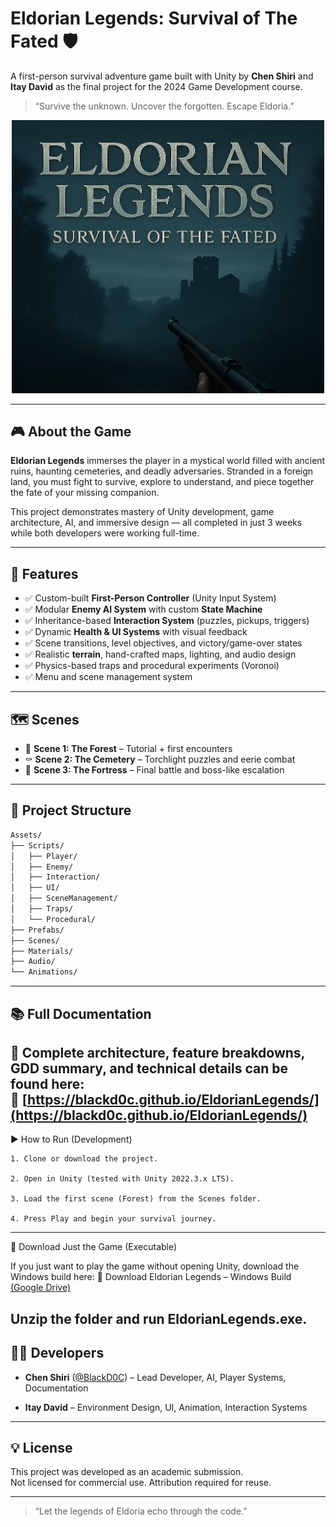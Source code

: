 
# Eldorian Legends: Survival of The Fated 🛡️

A first-person survival adventure game built with Unity by **Chen Shiri** and **Itay David** as the final project for the 2024 Game Development course.

> “Survive the unknown. Uncover the forgotten. Escape Eldoria.”
>
<div align="center">
  <img src="https://raw.githubusercontent.com/BlackD0C/EldorianLegends/refs/heads/main/docs/Into%20the%20Fog%20of%20Eldoria.png" alt="Eldoria Banner" width="500"/>
</div>

---

## 🎮 About the Game

**Eldorian Legends** immerses the player in a mystical world filled with ancient ruins, haunting cemeteries, and deadly adversaries. Stranded in a foreign land, you must fight to survive, explore to understand, and piece together the fate of your missing companion.

This project demonstrates mastery of Unity development, game architecture, AI, and immersive design — all completed in just 3 weeks while both developers were working full-time.

---

## 🧱 Features

- ✅ Custom-built **First-Person Controller** (Unity Input System)
- ✅ Modular **Enemy AI System** with custom **State Machine**
- ✅ Inheritance-based **Interaction System** (puzzles, pickups, triggers)
- ✅ Dynamic **Health & UI Systems** with visual feedback
- ✅ Scene transitions, level objectives, and victory/game-over states
- ✅ Realistic **terrain**, hand-crafted maps, lighting, and audio design
- ✅ Physics-based traps and procedural experiments (Voronoi)
- ✅ Menu and scene management system

---

## 🗺️ Scenes

- 🌲 **Scene 1: The Forest** – Tutorial + first encounters
- ⚰️ **Scene 2: The Cemetery** – Torchlight puzzles and eerie combat
- 🏰 **Scene 3: The Fortress** – Final battle and boss-like escalation

---

## 📂 Project Structure

```bash
Assets/
├── Scripts/
│   ├── Player/
│   ├── Enemy/
│   ├── Interaction/
│   ├── UI/
│   ├── SceneManagement/
│   ├── Traps/
│   └── Procedural/
├── Prefabs/
├── Scenes/
├── Materials/
├── Audio/
└── Animations/
````

---

## 📚 Full Documentation

📖 Complete architecture, feature breakdowns, GDD summary, and technical details can be found here:  
🔗 [https://blackd0c.github.io/EldorianLegends/](https://blackd0c.github.io/EldorianLegends/)
---

▶️ How to Run (Development)

    1. Clone or download the project.
    
    2. Open in Unity (tested with Unity 2022.3.x LTS).
    
    3. Load the first scene (Forest) from the Scenes folder.
    
    4. Press Play and begin your survival journey.

---

💾 Download Just the Game (Executable)

If you just want to play the game without opening Unity, download the Windows build here:
🔗 Download Eldorian Legends – Windows Build [(Google Drive)](https://drive.google.com/drive/folders/1FhrjSW6rfMcL_UrMNwsIdUB55wQv3T9F?usp=sharing)

Unzip the folder and run EldorianLegends.exe.
---

## 👨‍💻 Developers

- **Chen Shiri** ([@BlackD0C](https://github.com/BlackD0C)) – Lead Developer, AI, Player Systems, Documentation
    
- **Itay David** – Environment Design, UI, Animation, Interaction Systems
    

---

## 💡 License

This project was developed as an academic submission.  
Not licensed for commercial use. Attribution required for reuse.

---

> “Let the legends of Eldoria echo through the code.”
